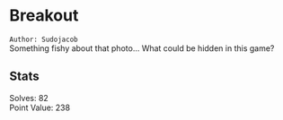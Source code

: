 # Breakout  

`Author: Sudojacob`  
Something fishy about that photo... What could be hidden in this game?  

## Stats  

Solves: 82  
Point Value: 238  

